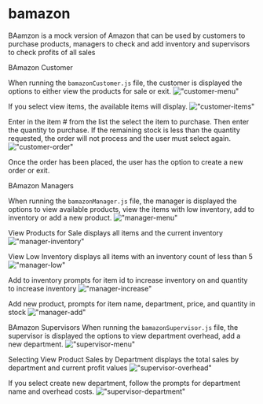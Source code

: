 # bamazon

BAamzon is a mock version of Amazon that can be used by customers to purchase products, managers to check and add inventory and supervisors to check profits of all sales

BAmazon Customer

When running the `bamazonCustomer.js` file, the customer is displayed the options to either view the products for sale or exit. 
!["customer-menu"](https://i.imgur.com/wPsMV2g.png)

If you select view items, the available items will display. 
!["customer-items"](https://i.imgur.com/4YhCQVT.png)

Enter in the item # from the list the select the item to purchase. Then enter the quantity to purchase. If the remaining stock is less than the quantity requested, the order will not process and the user must select again.
!["customer-order"](https://i.imgur.com/ab3eBZ6.png)

Once the order has been placed, the user has the option to create a new order or exit.

BAmazon Managers

When running the `bamazonManager.js` file, the manager is displayed the options to view available products, view the items with low inventory, add to inventory or add a new product.
!["manager-menu"](https://i.imgur.com/p8c6J4l.png)

View Products for Sale displays all items and the current inventory
!["manager-inventory"](https://i.imgur.com/bYbT7F3.png)

View Low Inventory displays all items with an inventory count of less than 5
!["manager-low"](https://i.imgur.com/mgDTvyR.png)

Add to inventory prompts for item id to increase inventory on and quantity to increase inventory
!["manager-increase"](https://i.imgur.com/eYi51a2.png)

Add new product, prompts for item name, department, price, and quantity in stock
!["manager-add"](https://i.imgur.com/OVOkL4A.png)

BAmazon Supervisors
When running the `bamazonSupervisor.js` file, the supervisor is displayed the options to view department overhead, add a new department.
!["supervisor-menu"](https://i.imgur.com/R5qBkzF.png)

Selecting View Product Sales by Department displays the total sales by department and current profit values
!["supervisor-overhead"](https://i.imgur.com/Osqbzih.png)

If you select create new department, follow the prompts for department name and overhead costs.
!["supervisor-department"](https://i.imgur.com/bwuIPOb.png)

